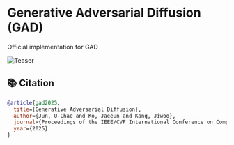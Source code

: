 # Generative Adversarial Diffusion (GAD)

Official implementation for GAD

![Teaser](figures/fig_1.png)

## 📚 Citation


```bibtex
@article{gad2025,
  title={Generative Adversarial Diffusion},
  author={Jun, U-Chae and Ko, Jaeeun and Kang, Jiwoo},
  journal={Proceedings of the IEEE/CVF International Conference on Computer Vision (ICCV)},
  year={2025}
}
